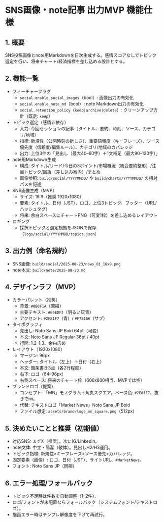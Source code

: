 # SNS画像・note記事 出力MVP 機能仕様

## 1. 概要
SNS投稿画像とnote用Markdownを日次生成する。感情スコアなしでトピック選定を行い、将来チャート/経済指標を差し込める設計とする。

## 2. 機能一覧
- フィーチャーフラグ
  - `social.enable_social_images`（bool）: 画像出力の有効化
  - `social.enable_note_md`（bool）: note Markdown出力の有効化
  - `social.retention_policy`（`keep|archive|delete`）: クリーンアップ方針（既定: `keep`）
- トピック選定（感情非依存）
  - 入力: 今回セッションの記事（タイトル、要約、時刻、ソース、カテゴリ/地域）
  - 指標: 新規性（公開時刻の新しさ）、重要語頻度（キーフレーズ）、ソース優先度（信頼度/編集ルール）、カテゴリ/地域のカバレッジ
  - 出力: 上位3件の「見出し（最大40–60字）＋1文補足（最大90–120字）」
- note用Markdown生成
  - 構成: タイトル/リード/今日の3ポイント/市場概況（統合要約整形）/注目トピック/図版（差し込み案内）/まとめ
  - 画像参照: `build/social/YYYYMMDD/` や `build/charts/YYYYMMDD/` の相対パスを記述
- SNS画像生成（MVP）
  - サイズ: 16:9（推奨 1920x1080）
  - 要素: タイトル、日付（JST）、ロゴ、上位3トピック、フッター（URL/ハッシュタグ）
  - 将来: 余白スペースにチャートPNG（可変1枠）を差し込めるレイアウト
- ロギング
  - 採択トピックと選定根拠をJSONで保存（`logs/social/YYYYMMDD/topics.json`）

## 3. 出力例（命名規約）
- SNS画像: `build/social/2025-08-23/news_01_16x9.png`
- note本文: `build/note/2025-08-23.md`

## 4. デザインラフ（MVP）
- カラーパレット（推奨）
  - 背景: `#0B0F1A`（濃紺）
  - 主要テキスト: `#E6EDF3`（明るい灰青）
  - アクセント: `#2F81F7`（青）/ `#F78166`（サブ）
- タイポグラフィ
  - 見出し: Noto Sans JP Bold 64pt（可変）
  - 本文: Noto Sans JP Regular 36pt / 40pt
  - 行間: 1.2–1.3、余白広め
- レイアウト（1920x1080）
  - マージン: 96px
  - ヘッダー: タイトル（左上）＋日付（右上）
  - 本文: 箇条書き3点（各2行程度）
  - 右下: ロゴ（64–96px）
  - 右側スペース: 将来のチャート枠（600x800相当、MVPでは空）
- ブランドロゴ（提案）
  - コンセプト: 「MN」モノグラム＋角丸スクエア。ベース色: `#2F81F7`、抜きで`MN`。
  - 代替: テキストロゴ「Market News」Noto Sans JP Bold
  - ファイル想定: `assets/brand/logo_mn_square.png`（512px）

## 5. 決めたいことと推奨（初期値）
- 対応SNS: まずX（推奨）。次にIG/LinkedIn。
- note文体: 中立・簡潔（敬体）。見出しH2/H3運用。
- トピック指標: 新規性>キーフレーズ>ソース優先>カバレッジ。
- 固定要素（画像）: ロゴ、日付（JST）、サイトURL、`#MarketNews`。
- フォント: Noto Sans JP（同梱）

## 6. エラー処理/フォールバック
- トピック不足時は件数を自動調整（1–2件）。
- ロゴ/フォントが未配置ならフォールバック（システムフォント/テキストロゴ）。
- 描画エラー時はテンプレ解像度を下げて再試行。
